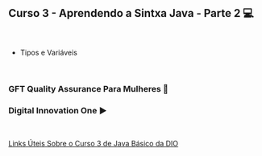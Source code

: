 ## Curso 3 - Aprendendo a Sintxa Java - Parte 2  💻
<br/>   

- Tipos e Variáveis   

<br/>
  
  <h3>GFT Quality Assurance Para Mulheres 👩 </h3>  
  <h3>Digital Innovation One ▶️ </h3>

  <br/>

  [Links Úteis Sobre o Curso 3 de Java Básico da DIO](https://github.com/danielle-victoria/Cursos-sobre-Java/tree/main/Curso%203%20-%20Aprendendo%20a%20Sintaxe%20Java)
